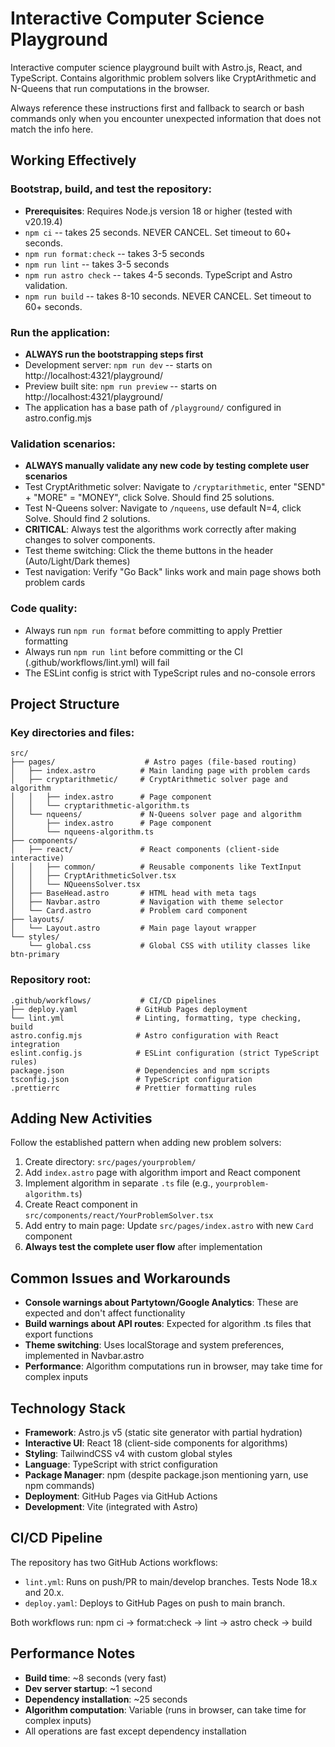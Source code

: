 # Interactive Computer Science Playground

Interactive computer science playground built with Astro.js, React, and TypeScript. Contains algorithmic problem solvers like CryptArithmetic and N-Queens that run computations in the browser.

Always reference these instructions first and fallback to search or bash commands only when you encounter unexpected information that does not match the info here.

## Working Effectively

### Bootstrap, build, and test the repository:

- **Prerequisites**: Requires Node.js version 18 or higher (tested with v20.19.4)
- `npm ci` -- takes 25 seconds. NEVER CANCEL. Set timeout to 60+ seconds.
- `npm run format:check` -- takes 3-5 seconds
- `npm run lint` -- takes 3-5 seconds
- `npm run astro check` -- takes 4-5 seconds. TypeScript and Astro validation.
- `npm run build` -- takes 8-10 seconds. NEVER CANCEL. Set timeout to 60+ seconds.

### Run the application:

- **ALWAYS run the bootstrapping steps first**
- Development server: `npm run dev` -- starts on http://localhost:4321/playground/
- Preview built site: `npm run preview` -- starts on http://localhost:4321/playground/
- The application has a base path of `/playground/` configured in astro.config.mjs

### Validation scenarios:

- **ALWAYS manually validate any new code by testing complete user scenarios**
- Test CryptArithmetic solver: Navigate to `/cryptarithmetic`, enter "SEND" + "MORE" = "MONEY", click Solve. Should find 25 solutions.
- Test N-Queens solver: Navigate to `/nqueens`, use default N=4, click Solve. Should find 2 solutions.
- **CRITICAL**: Always test the algorithms work correctly after making changes to solver components.
- Test theme switching: Click the theme buttons in the header (Auto/Light/Dark themes)
- Test navigation: Verify "Go Back" links work and main page shows both problem cards

### Code quality:

- Always run `npm run format` before committing to apply Prettier formatting
- Always run `npm run lint` before committing or the CI (.github/workflows/lint.yml) will fail
- The ESLint config is strict with TypeScript rules and no-console errors

## Project Structure

### Key directories and files:

```
src/
├── pages/                    # Astro pages (file-based routing)
│   ├── index.astro          # Main landing page with problem cards
│   ├── cryptarithmetic/     # CryptArithmetic solver page and algorithm
│   │   ├── index.astro      # Page component
│   │   └── cryptarithmetic-algorithm.ts
│   └── nqueens/             # N-Queens solver page and algorithm
│       ├── index.astro      # Page component
│       └── nqueens-algorithm.ts
├── components/
│   ├── react/               # React components (client-side interactive)
│   │   ├── common/          # Reusable components like TextInput
│   │   ├── CryptArithmeticSolver.tsx
│   │   └── NQueensSolver.tsx
│   ├── BaseHead.astro       # HTML head with meta tags
│   ├── Navbar.astro         # Navigation with theme selector
│   └── Card.astro           # Problem card component
├── layouts/
│   └── Layout.astro         # Main page layout wrapper
└── styles/
    └── global.css           # Global CSS with utility classes like btn-primary
```

### Repository root:

```
.github/workflows/           # CI/CD pipelines
├── deploy.yaml             # GitHub Pages deployment
└── lint.yml                # Linting, formatting, type checking, build
astro.config.mjs            # Astro configuration with React integration
eslint.config.js            # ESLint configuration (strict TypeScript rules)
package.json                # Dependencies and npm scripts
tsconfig.json               # TypeScript configuration
.prettierrc                 # Prettier formatting rules
```

## Adding New Activities

Follow the established pattern when adding new problem solvers:

1. Create directory: `src/pages/yourproblem/`
2. Add `index.astro` page with algorithm import and React component
3. Implement algorithm in separate `.ts` file (e.g., `yourproblem-algorithm.ts`)
4. Create React component in `src/components/react/YourProblemSolver.tsx`
5. Add entry to main page: Update `src/pages/index.astro` with new `Card` component
6. **Always test the complete user flow** after implementation

## Common Issues and Workarounds

- **Console warnings about Partytown/Google Analytics**: These are expected and don't affect functionality
- **Build warnings about API routes**: Expected for algorithm .ts files that export functions
- **Theme switching**: Uses localStorage and system preferences, implemented in Navbar.astro
- **Performance**: Algorithm computations run in browser, may take time for complex inputs

## Technology Stack

- **Framework**: Astro.js v5 (static site generator with partial hydration)
- **Interactive UI**: React 18 (client-side components for algorithms)
- **Styling**: TailwindCSS v4 with custom global styles
- **Language**: TypeScript with strict configuration
- **Package Manager**: npm (despite package.json mentioning yarn, use npm commands)
- **Deployment**: GitHub Pages via GitHub Actions
- **Development**: Vite (integrated with Astro)

## CI/CD Pipeline

The repository has two GitHub Actions workflows:

- `lint.yml`: Runs on push/PR to main/develop branches. Tests Node 18.x and 20.x.
- `deploy.yaml`: Deploys to GitHub Pages on push to main branch.

Both workflows run: npm ci → format:check → lint → astro check → build

## Performance Notes

- **Build time**: ~8 seconds (very fast)
- **Dev server startup**: ~1 second
- **Dependency installation**: ~25 seconds
- **Algorithm computation**: Variable (runs in browser, can take time for complex inputs)
- All operations are fast except dependency installation
